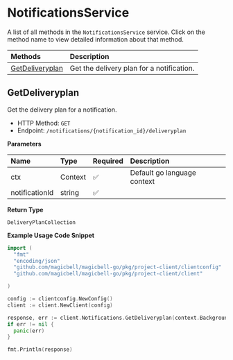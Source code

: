 # NotificationsService

A list of all methods in the `NotificationsService` service. Click on the method name to view detailed information about that method.

| Methods                             | Description                               |
| :---------------------------------- | :---------------------------------------- |
| [GetDeliveryplan](#getdeliveryplan) | Get the delivery plan for a notification. |

## GetDeliveryplan

Get the delivery plan for a notification.

- HTTP Method: `GET`
- Endpoint: `/notifications/{notification_id}/deliveryplan`

**Parameters**

| Name           | Type    | Required | Description                 |
| :------------- | :------ | :------- | :-------------------------- |
| ctx            | Context | ✅       | Default go language context |
| notificationId | string  | ✅       |                             |

**Return Type**

`DeliveryPlanCollection`

**Example Usage Code Snippet**

```go
import (
  "fmt"
  "encoding/json"
  "github.com/magicbell/magicbell-go/pkg/project-client/clientconfig"
  "github.com/magicbell/magicbell-go/pkg/project-client/client"

)

config := clientconfig.NewConfig()
client := client.NewClient(config)

response, err := client.Notifications.GetDeliveryplan(context.Background(), "notificationId")
if err != nil {
  panic(err)
}

fmt.Println(response)
```
